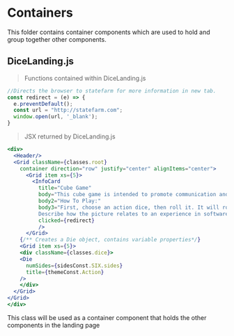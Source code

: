 # Containers

This folder contains container components which are used to hold and group together other components.

## DiceLanding.js

> Functions contained within DiceLanding.js

```javascript
//Directs the browser to statefarm for more information in new tab.
const redirect = (e) => {
  e.preventDefault();
  const url = "http://statefarm.com";
  window.open(url, '_blank');
}
```

> JSX returned by DiceLanding.js

```jsx
<div>
  <Header/>
  <Grid className={classes.root} 
    container direction="row" justify="center" alignItems="center">
      <Grid item xs={5}>
        <InfoCard
          title="Cube Game"
          body="This cube game is intended to promote communication and understanding within a team."
          body2="How To Play:"
          body3="First, choose an action dice, then roll it. It will roll on a side with a picture. 
          Describe how the picture relates to an experience in software development you have had."
          clicked={redirect}
          />
      </Grid>
    {/** Creates a Die object, contains variable properties*/}
    <Grid item xs={5}>
    <div className={classes.dice}>
    <Die 
      numSides={sidesConst.SIX.sides}
      title={themeConst.Action}
    />
    </div>
  </Grid>
</Grid>
</div>
```

This class will be used as a container component that holds the other components in the landing page